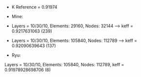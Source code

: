 
* K Reference = 0.91974

* Mine:

* Layers = 10/30/10, Elements: 29160, Nodes: 32144 --> keff = 0.9217631063 (239)

* Layers = 10/30/10, Elements: 105840, Nodes: 112789  --> keff = 0.92090639643 (137)



* Ryu: 

Layers = 10/30/10, Elements: 105840, Nodes: 112789, keff = 0.91978928698706 (6)
